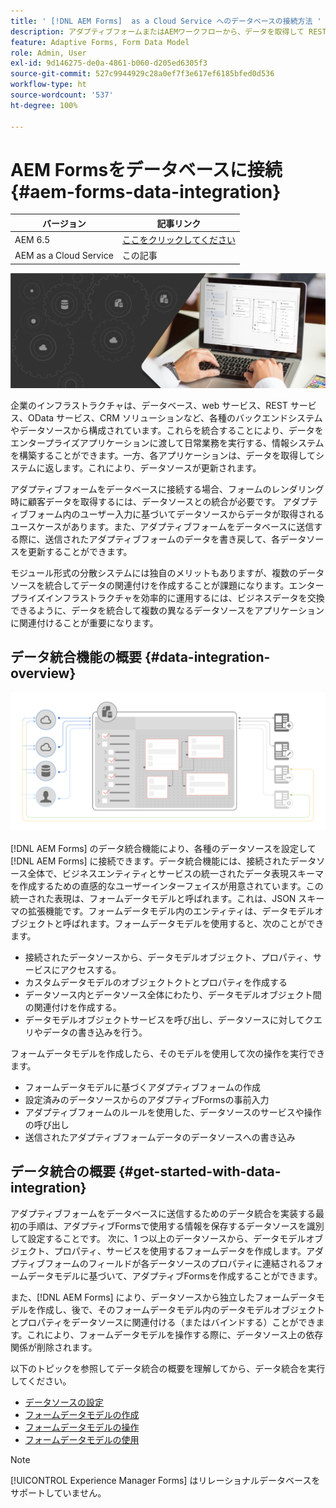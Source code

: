 ```yaml
---
title: ' [!DNL AEM Forms]  as a Cloud Service へのデータベースの接続方法 '
description: アダプティブフォームまたはAEMワークフローから、データを取得して RESTful Web サービス、SOAP ベースの Web サービス、OData サービスに保存します。
feature: Adaptive Forms, Form Data Model
role: Admin, User
exl-id: 9d146275-de0a-4861-b060-d205ed6305f3
source-git-commit: 527c9944929c28a0ef7f3e617ef6185bfed0d536
workflow-type: ht
source-wordcount: '537'
ht-degree: 100%

---
```


# AEM Formsをデータベースに接続 {#aem-forms-data-integration}

| バージョン | 記事リンク |
| -------- | ---------------------------- |
| AEM 6.5 | [ここをクリックしてください](https://experienceleague.adobe.com/docs/experience-manager-65/forms/form-data-model/work-with-form-data-model.html?lang=ja) |
| AEM as a Cloud Service | この記事 |



![データ統合](do-not-localize/data-integeration.png)

企業のインフラストラクチャは、データベース、web サービス、REST サービス、OData サービス、CRM ソリューションなど、各種のバックエンドシステムやデータソースから構成されています。これらを統合することにより、データをエンタープライズアプリケーションに渡して日常業務を実行する、情報システムを構築することができます。一方、各アプリケーションは、データを取得してシステムに返します。これにより、データソースが更新されます。

アダプティブフォームをデータベースに接続する場合、フォームのレンダリング時に顧客データを取得するには、データソースとの統合が必要です。 アダプティブフォーム内のユーザー入力に基づいてデータソースからデータが取得されるユースケースがあります。また、アダプティブフォームをデータベースに送信する際に、送信されたアダプティブフォームのデータを書き戻して、各データソースを更新することができます。

モジュール形式の分散システムには独自のメリットもありますが、複数のデータソースを統合してデータの関連付けを作成することが課題になります。エンタープライズインフラストラクチャを効率的に運用するには、ビジネスデータを交換できるように、データを統合して複数の異なるデータソースをアプリケーションに関連付けることが重要になります。

## データ統合機能の概要 {#data-integration-overview}

![aem-forms-data-integration](assets/aem-forms-data-integeration.png)

[!DNL AEM Forms] のデータ統合機能により、各種のデータソースを設定して [!DNL AEM Forms] に接続できます。データ統合機能には、接続されたデータソース全体で、ビジネスエンティティとサービスの統一されたデータ表現スキーマを作成するための直感的なユーザーインターフェイスが用意されています。この統一された表現は、フォームデータモデルと呼ばれます。これは、JSON スキーマの拡張機能です。フォームデータモデル内のエンティティは、データモデルオブジェクトと呼ばれます。フォームデータモデルを使用すると、次のことができます。

* 接続されたデータソースから、データモデルオブジェクト、プロパティ、サービスにアクセスする。
* カスタムデータモデルのオブジェクトクトとプロパティを作成する
* データソース内とデータソース全体にわたり、データモデルオブジェクト間の関連付けを作成する。
* データモデルオブジェクトサービスを呼び出し、データソースに対してクエリやデータの書き込みを行う。

フォームデータモデルを作成したら、そのモデルを使用して次の操作を実行できます。

* フォームデータモデルに基づくアダプティブフォームの作成
* 設定済みのデータソースからのアダプティブFormsの事前入力
* アダプティブフォームのルールを使用した、データソースのサービスや操作の呼び出し
* 送信されたアダプティブフォームデータのデータソースへの書き込み

## データ統合の概要 {#get-started-with-data-integration}

アダプティブフォームをデータベースに送信するためのデータ統合を実装する最初の手順は、アダプティブFormsで使用する情報を保存するデータソースを識別して設定することです。 次に、1 つ以上のデータソースから、データモデルオブジェクト、プロパティ、サービスを使用するフォームデータを作成します。アダプティブフォームのフィールドが各データソースのプロパティに連結されるフォームデータモデルに基づいて、アダプティブFormsを作成することができます。

また、[!DNL AEM Forms] により、データソースから独立したフォームデータモデルを作成し、後で、そのフォームデータモデル内のデータモデルオブジェクトとプロパティをデータソースに関連付ける（またはバインドする）ことができます。これにより、フォームデータモデルを操作する際に、データソース上の依存関係が削除されます。

以下のトピックを参照してデータ統合の概要を理解してから、データ統合を実行してください。

* [データソースの設定](configure-data-sources.md)
* [フォームデータモデルの作成](create-form-data-models.md)
* [フォームデータモデルの操作](work-with-form-data-model.md)
* [フォームデータモデルの使用](using-form-data-model.md)

>[!NOTE]
>
>[!UICONTROL Experience Manager Forms] はリレーショナルデータベースをサポートしていません。